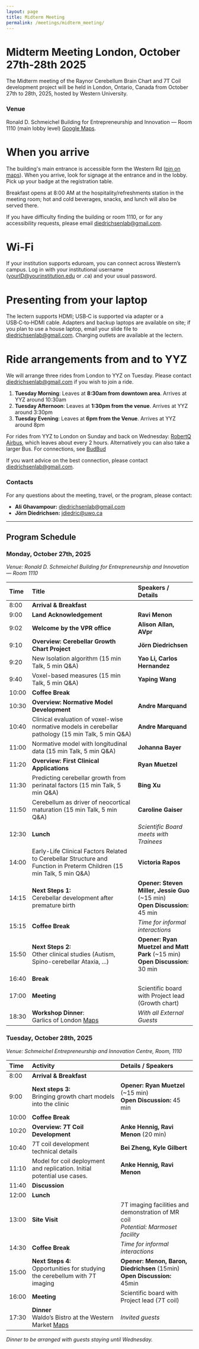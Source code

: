```yaml
---
layout: page
title: Midterm Meeting
permalink: /meetings/midterm_meeting/
---
```


# Midterm Meeting London, October 27th-28th 2025

The Midterm meeting of the Raynor Cerebellum Brain Chart and 7T Coil development project will be held in London, Ontario, Canada from October 27th to 28th, 2025, hosted by Western University.

### Venue
Ronald D. Schmeichel Building for Entrepreneurship and Innovation — Room 1110 (main lobby level) [Google Maps](https://www.google.com/maps/place/Ronald+D.+Schmeichel+Building+for+Entrepreneurship+and+Innovation/@43.007355,-81.2799882,16z/data=!4m6!3m5!1s0x882eefbcb4e0ae1d:0xe737f47c98e72df9!8m2!3d43.0073324!4d-81.2766097!16s%2Fg%2F11kbywxhs3!5m1!1e4?hl=en-US&entry=ttu&g_ep=EgoyMDI1MDcxNi4wIKXMDSoASAFQAw%3D%3D).

# When you arrive

The building's main entrance is accessible form the Western Rd ([pin on maps](https://maps.app.goo.gl/uF5HRyCDkfANkwor7)). When you arrive, look for signage at the entrance and in the lobby. Pick up your badge at the registration table. 

Breakfast opens at 8:00 AM at the hospitality/refreshments station in the meeting room; hot and cold beverages, snacks, and lunch will also be served there.

If you have difficulty finding the building or room 1110, or for any accessibility requests, please email diedrichsenlab@gmail.com.

# Wi-Fi

If your institution supports eduroam, you can connect across Western’s campus. Log in with your institutional username (yourID@yourinstitution.edu or .ca) and your usual password.

# Presenting from your laptop

The lectern supports HDMI; USB‑C is supported via adapter or a USB‑C‑to‑HDMI cable.
Adapters and backup laptops are available on site; if you plan to use a house laptop, email your slide file to diedrichsenlab@gmail.com.
Charging outlets are available at the lectern.

# Ride arrangements from and to YYZ
We will arrange three rides from London to YYZ on Tuesday. Please contact diedrichsenlab@gmail.com if you wish to join a ride. 

1. **Tuesday Morning**: Leaves at **8:30am from downtown area**. Arrives at YYZ around 10:30am
2. **Tuesday Afternoon**: Leaves at **1:30pm from the venue**. Arrives at YYZ around  3:30pm 
3. **Tuesday Evening**: Leaves at **6pm from the Venue**. Arrives at YYZ around 8pm

For rides from YYZ to London on Sunday and back on Wednesday: 
[RobertQ Airbus](https://reservation.robertq.com/airbus/), which leaves about every 2 hours. 
Alternatively you can also take a larger Bus. For connections, see [BudBud](https://www.busbud.com/)

If you want advice on the best connection, please contact [diedrichsenlab@gmail.com](mailto:diedrichsenlab@gmail.com). 

### Contacts
For any questions about the meeting, travel, or the program, please contact:
* **Ali Ghavampour:** diedrichsenlab@gmail.com
* **Jörn Diedrichsen:** jdiedric@uwo.ca

---

## Program Schedule

### Monday, October 27th, 2025
*Venue: Ronald D. Schmeichel Building for Entrepreneurship and Innovation — Room 1110*

| Time | Title | Speakers / Details|
| :--- | :--- | :--- |
| 8:00 | **Arrival & Breakfast** |  |
| 9:00 | **Land Acknowledgement** | **Ravi Menon** |
| 9:02 | **Welcome by the VPR office** | **Alison Allan, AVpr**|
| 9:10 | **Overview: Cerebellar Growth Chart Project** | **Jörn Diedrichsen**|
| 9:20 | New Isolation algorithm (15 min Talk, 5 min Q&A) | **Yao Li, Carlos Hernandez** |
| 9:40 | Voxel-based measures (15 min Talk, 5 min Q&A) | **Yaping Wang** |
| 10:00| **Coffee Break** | |
| 10:30| **Overview: Normative Model Development** | **Andre Marquand** |
| 10:40| Clinical evaluation of voxel-wise normative models in cerebellar pathology (15 min Talk, 5 min Q&A) | **Andre Marquand** |
| 11:00| Normative model with longitudinal data (15 min Talk, 5 min Q&A) | **Johanna Bayer** |
| 11:20| **Overview: First Clinical Applications** | **Ryan Muetzel** |
| 11:30| Predicting cerebellar growth from perinatal factors  (15 min Talk, 5 min Q&A) | **Bing Xu** |
| 11:50| Cerebellum as driver of neocortical maturation (15 min Talk, 5 min Q&A) | **Caroline Gaiser** |
| 12:30| **Lunch** | *Scientific Board meets with Trainees* |
| 14:00| Early-Life Clinical Factors Related to Cerebellar Structure and Function in Preterm Children (15 min Talk, 5 min Q&A) | **Victoria Rapos** |
| 14:15| **Next Steps 1:** <br>Cerebellar development after premature birth|**Opener:** **Steven Miller, Jessie Guo** (~15 min)<br>**Open Discussion:** 45 min |
| 15:15| **Coffee Break** | *Time for informal interactions* |
| 15:50| **Next Steps 2:** <br>Other clinical studies (Autism, Spino-cerebellar Ataxia, ...)|**Opener:** **Ryan Muetzel and Matt Park** (~15 min)<br>**Open Discussion:** 30 min |
| 16:40| **Break** | |
| 17:00| **Meeting** | Scientific board with Project lead (Growth chart) |
| 18:30| **Workshop Dinner**: <br>Garlics of London [Maps](https://maps.app.goo.gl/idCyRmoPFFkdSGCb9)<br> | *With all External Guests* |

### Tuesday, October 28th, 2025
*Venue: Schmeichel Entrepreneurship and Innovation Centre, Room, 1110*

| Time | Activity | Details / Speakers |
| :--- | :--- | :--- |
| 8:00 | **Arrival & Breakfast** |  |
| 9:00 | **Next steps 3:**<br>Bringing growth chart models into the clinic| **Opener:** **Ryan Muetzel** (~15 min)<br>**Open Discussion:** 45 min |
| 10:00| **Coffee Break** | |
| 10:20| **Overview: 7T Coil Development** | **Anke Hennig, Ravi Menon** (20 min) |
| 10:40| 7T coil development technical details | **Bei Zheng, Kyle Gilbert** |
| 11:10| Model for coil deployment and replication. Initial potential use cases. | **Anke Hennig, Ravi Menon** |
| 11:40| **Discussion** | |
| 12:00| **Lunch** | |
| 13:00| **Site Visit** | 7T imaging facilities and demonstration of MR coil<br>*Potential: Marmoset facility* |
| 14:30| **Coffee Break** | *Time for informal interactions* |
| 15:00| **Next Steps 4:** <br>Opportunities for studying the cerebellum with 7T imaging| **Opener:** **Menon, Baron, Diedrichsen** (15min)<br>**Open Discussion:** 45min|
| 16:00| **Meeting** | Scientific board with Project lead (7T coil) |
| 17:30| **Dinner** <br> Waldo’s Bistro at the Western Market [Maps](https://www.google.com/maps/place/Waldo's+On+King+Bistro+%26+Wine+Bar/@42.9823468,-81.2530872,17z/data=!3m1!4b1!4m6!3m5!1s0x882ef21da3892e7f:0xc9485cdc64948e93!8m2!3d42.9823468!4d-81.2505069!16s%2Fg%2F1td6h3jb!5m1!1e4?entry=ttu&g_ep=EgoyMDI1MTAxNC4wIKXMDSoASAFQAw%3D%3D) | *Invited guests* |

*Dinner to be arranged with guests staying until Wednesday.*
